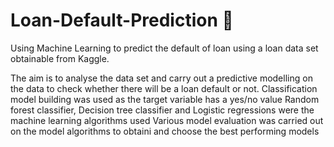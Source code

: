 # Loan-Default-Prediction 🙈
Using Machine Learning to predict the default of loan using a loan data set obtainable from Kaggle.

The aim is to analyse the data set and carry out a predictive modelling on the data to check whether there will be a loan default or not.
Classification model building was used as the target variable has a yes/no value
Random forest classifier, Decision tree classifier and Logistic regressions were the machine learning algorithms used
Various model evaluation was carried out on the model algorithms to obtaini and choose the best performing models
